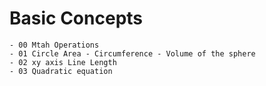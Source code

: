 # Basic Concepts 

```
- 00 Mtah Operations
- 01 Circle Area - Circumference - Volume of the sphere
- 02 xy axis Line Length
- 03 Quadratic equation 
```
